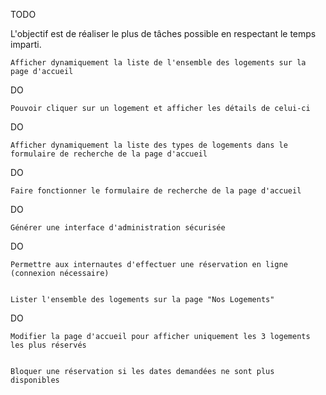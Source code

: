 TODO

L'objectif est de réaliser le plus de tâches possible en respectant le temps imparti.

    Afficher dynamiquement la liste de l'ensemble des logements sur la page d'accueil
DO

    Pouvoir cliquer sur un logement et afficher les détails de celui-ci
DO 
    
    Afficher dynamiquement la liste des types de logements dans le formulaire de recherche de la page d'accueil
DO    
    
    Faire fonctionner le formulaire de recherche de la page d'accueil
DO    
    
    Générer une interface d'administration sécurisée
DO   
    
    Permettre aux internautes d'effectuer une réservation en ligne (connexion nécessaire)
    
    
    Lister l'ensemble des logements sur la page "Nos Logements"
DO    
    
    Modifier la page d'accueil pour afficher uniquement les 3 logements les plus réservés
    
    
    Bloquer une réservation si les dates demandées ne sont plus disponibles
